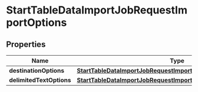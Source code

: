 

# StartTableDataImportJobRequestImportOptions


## Properties

| Name | Type | Description | Notes |
|------------ | ------------- | ------------- | -------------|
|**destinationOptions** | [**StartTableDataImportJobRequestImportOptionsDestinationOptions**](StartTableDataImportJobRequestImportOptionsDestinationOptions.md) |  |  [optional] |
|**delimitedTextOptions** | [**StartTableDataImportJobRequestImportOptionsDelimitedTextOptions**](StartTableDataImportJobRequestImportOptionsDelimitedTextOptions.md) |  |  [optional] |



